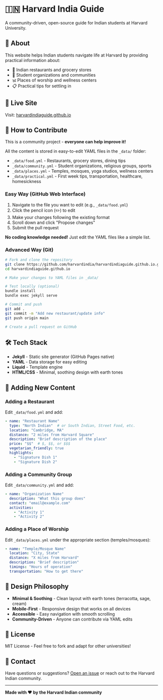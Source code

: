 # 🇮🇳 Harvard India Guide

A community-driven, open-source guide for Indian students at Harvard University.

## 🌟 About

This website helps Indian students navigate life at Harvard by providing practical information about:
- 🍛 Indian restaurants and grocery stores
- 👥 Student organizations and communities  
- 🕉️ Places of worship and wellness centers
- 📋 Practical tips for settling in

## 🚀 Live Site

Visit: [harvardindiaguide.github.io](https://harvardindiaguide.github.io)

## 🤝 How to Contribute

This is a community project - **everyone can help improve it!**

All the content is stored in easy-to-edit YAML files in the `_data/` folder:

- `_data/food.yml` - Restaurants, grocery stores, dining tips
- `_data/community.yml` - Student organizations, religious groups, sports
- `_data/places.yml` - Temples, mosques, yoga studios, wellness centers
- `_data/practical.yml` - First week tips, transportation, healthcare, homesickness

### Easy Way (GitHub Web Interface)

1. Navigate to the file you want to edit (e.g., `_data/food.yml`)
2. Click the pencil icon (✏️) to edit
3. Make your changes following the existing format
4. Scroll down and click "Propose changes"
5. Submit the pull request

**No coding knowledge needed!** Just edit the YAML files like a simple list.

### Advanced Way (Git)

```bash
# Fork and clone the repository
git clone https://github.com/harvardindia/harvardindiaguide.github.io.git
cd harvardindiaguide.github.io

# Make your changes to YAML files in _data/

# Test locally (optional)
bundle install
bundle exec jekyll serve

# Commit and push
git add .
git commit -m "Add new restaurant/update info"
git push origin main

# Create a pull request on GitHub
```

## 🛠️ Tech Stack

- **Jekyll** - Static site generator (GitHub Pages native)
- **YAML** - Data storage for easy editing
- **Liquid** - Template engine
- **HTML/CSS** - Minimal, soothing design with earth tones

## 📝 Adding New Content

### Adding a Restaurant

Edit `_data/food.yml` and add:

```yaml
- name: "Restaurant Name"
  type: "North Indian"  # or South Indian, Street Food, etc.
  location: "Cambridge, MA"
  distance: "2 miles from Harvard Square"
  description: "Brief description of the place"
  price: "$$"  # $, $$, or $$$
  vegetarian_friendly: true
  highlights:
    - "Signature Dish 1"
    - "Signature Dish 2"
```

### Adding a Community Group

Edit `_data/community.yml` and add:

```yaml
- name: "Organization Name"
  description: "What this group does"
  contact: "email@example.com"
  activities:
    - "Activity 1"
    - "Activity 2"
```

### Adding a Place of Worship

Edit `_data/places.yml` under the appropriate section (temples/mosques):

```yaml
- name: "Temple/Mosque Name"
  location: "City, State"
  distance: "X miles from Harvard"
  description: "Brief description"
  timings: "Hours of operation"
  transportation: "How to get there"
```

## 🎨 Design Philosophy

- **Minimal & Soothing** - Clean layout with earth tones (terracotta, sage, cream)
- **Mobile-First** - Responsive design that works on all devices
- **Accessible** - Easy navigation with smooth scrolling
- **Community-Driven** - Anyone can contribute via YAML edits

## 📄 License

MIT License - Feel free to fork and adapt for other universities!

## 💬 Contact

Have questions or suggestions? [Open an issue](https://github.com/harvardindia/harvardindiaguide.github.io/issues) or reach out to the Harvard Indian community.

---

**Made with ❤️ by the Harvard Indian community**